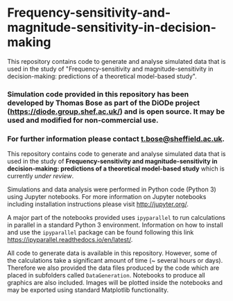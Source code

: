 # Frequency-sensitivity-and-magnitude-sensitivity-in-decision-making
This repository contains code to generate and analyse simulated data that is used in the study of "Frequency-sensitivity and magnitude-sensitivity in decision-making: predictions of a theoretical model-based study".

### Simulation code provided in this repository has been developed by Thomas Bose as part of the DiODe project (https://diode.group.shef.ac.uk/) and is open source. It may be used and modified for non-commercial use.

### For further information please contact t.bose@sheffield.ac.uk.

This repository contains code to generate and analyse simulated data that is used in the study of **Frequency-sensitivity and magnitude-sensitivity in decision-making: predictions of a theoretical model-based study** which is currently *under review*.

Simulations and data analysis were performed in Python code (Python 3) using Jupyter notebooks. For more information on Jupyter notebooks including installation instructions please visit http://jupyter.org/. 

A major part of the notebooks provided uses `ipyparallel` to run calculations in parallel in a standard Python 3 environment.
Information on how to install and use the `ipyparallel` package can be found following this link https://ipyparallel.readthedocs.io/en/latest/.

All code to generate data is available in this repository. However, some of the calculations take a significant amount of time (~ several hours or days). Therefore we also provided the data files produced by the code which are placed in subfolders called `DataGeneration`. Notebooks to produce all graphics are also included. Images will be plotted inside the notebooks and may be exported using standard Matplotlib functionality.
